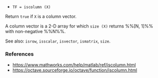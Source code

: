 - `TF = iscolumn (X)`

Return `true` if `X` is a column vector.

A column vector is a 2-D array for which `size (X)` returns %%[N, 1]%% with
non-negative %%N%%.

See also: `isrow`, `isscalar`, `isvector`, `ismatrix`, `size`.

### References

- https://www.mathworks.com/help/matlab/ref/iscolumn.html
- https://octave.sourceforge.io/octave/function/iscolumn.html

